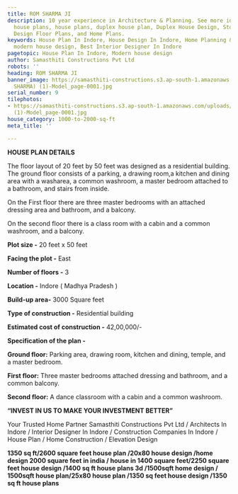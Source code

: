 ```yaml
---
title: ROM SHARMA JI
description: 10 year experience in Architecture & Planning. See more ideas about Indian
  house plans, house plans, duplex house plan, Duplex House Design, Story House, Home
  Design Floor Plans, and Home Plans.
keywords: House Plan In Indore, House Design In Indore, Home Planning & Interiors.,
  modern house design, Best Interior Designer In Indore
pagetopic: House Plan In Indore, Modern house design
author: Samasthiti Constructions Pvt Ltd
robots: ''
heading: ROM SHARMA JI
banner_image: https://samasthiti-constructions.s3.ap-south-1.amazonaws.com/uploads/PLAN(ROM
  SHARMA) (1)-Model_page-0001.jpg
serial_number: 9
tilephotos:
- https://samasthiti-constructions.s3.ap-south-1.amazonaws.com/uploads/PLAN(ROM SHARMA)
  (1)-Model_page-0001.jpg
house_category: 1000-to-2000-sq-ft
meta_title: ''

---
```

**HOUSE PLAN DETAILS**

The floor layout of 20 feet by 50 feet was designed as a residential building. The ground floor consists of a parking, a drawing room,a kitchen and dining area with a washarea, a common washroom, a master bedroom attached to a bathroom, and stairs from inside.

On the First floor there are three master bedrooms with an attached dressing area and bathroom, and a balcony.

On the second floor there is a class room with a cabin and a common washroom, and a balcony.

**Plot size -** 20 feet x 50 feet

**Facing the plot -** East

**Number of floors -** 3

**Location -** Indore ( Madhya Pradesh )

**Build-up area-** 3000 Square feet

**Type of construction -** Residential building

**Estimated cost of construction -** 42,00,000/-

**Specification of the plan -**

**Ground floor:** Parking area, drawing room, kitchen and dining, temple, and a master bedroom.

**First floor:** Three master bedrooms attached dressing and bathroom, and a common balcony.

**Second floor:** A dance classroom with a cabin and a common washroom.

**“INVEST IN US TO MAKE YOUR INVESTMENT BETTER”**

Your Trusted Home Partner Samasthiti Constructions Pvt Ltd / Architects In Indore / Interior Designer In Indore / Construction Companies In Indore / House Plan / Home Construction / Elevation Design

**1350 sq ft/2600 square feet house plan /20x80 house design /home design 2000 square feet in india / house in 1400 square feet/2250 square feet house design /1400 sq ft house plans 3d /1500sqft home design / 1500sqft house plan/25x80 house plan /1350 sq feet house design /1350 sq ft house plans**